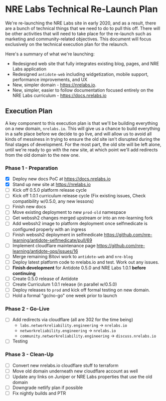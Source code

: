 # NRE Labs Technical Re-Launch Plan

We're re-launching the NRE Labs site in early 2020, and as a result, there are a bunch of technical things
that we need to do to pull this off. There will be other activities that will need to take place for the re-launch
such as marketing and community-related objectives. This document will focus exclusively on the technical execution
plan for the relaunch.

Here's a summary of what we're launching:

- Redesigned web site that fully integrates existing blog, pages, and NRE Labs application
- Redesigned `antidote-web` including widgetization, mobile support, performance improvements, and UX
- New, simpler domain - https://nrelabs.io.
- New, simpler, easier to follow documentation focused entirely on the NRE Labs curriculum - https://docs.nrelabs.io

## Execution Plan

A key component to this execution plan is that we'll be building everything on a new domain, `nrelabs.io`.
This will give us a chance to build everything in a safe place before we decide to go live, and will allow us to
avoid all kinds of messiness in trying to ensure the old site isn't disrupted during the final stages of
development. For the most part, the old site will be left alone, until we're ready to go with the new site,
at which point we'll add redirects from the old domain to the new one.

### Phase 1 - Preparation

- [x] Deploy new docs PoC at https://docs.nrelabs.io
- [x] Stand up new site at https://nrelabs.io
- [ ] Kick off 0.5.0 platform release cycle
- [ ] Kick off 1.0.1 curriculum release cycle (Fix existing issues, Check compatibility w/0.5.0, any new lessons)
- [ ] Finish new docs
- [ ] Move existing deployment to new `prod-old` namespace
- [ ] Get webssh2 changes merged upstream or into an nre-learning fork
- [ ] Add webssh2 image to platform deployment once selfmedicate is configured properly with an ingress
- [ ] Finish webssh2 deployment in selfmedicate https://github.com/nre-learning/antidote-selfmedicate/pull/69
- [ ] Implement cloudflare maintenance page https://github.com/nre-learning/antidote-ops/issues/16
- [ ] Merge remaining Bitovi work to `antidote-web` and `nre-blog`
- [ ] Deploy latest platform code to nrelabs.io and test. Work out any issues.
- [ ] **Finish development** for Antidote 0.5.0 and NRE Labs 1.0.1 **before continuing**
- [ ] Create 0.5.0 release of Antidote
- [ ] Create Curriculum 1.0.1 release (in parallel w/0.5.0)
- [ ] Deploy releases to `prod` and kick off formal testing on new domain.
- [ ] Hold a formal "go/no-go" one week prior to launch

### Phase 2 - Go-Live

- [ ] Add redirects via cloudflare (all are 302 for the time being)
  - `labs.networkreliability.engineering` -> `nrelabs.io`
  - `networkreliability.engineering` -> `nrelabs.io`
  - `community.networkreliability.engineering` -> `discuss.nrelabs.io`
- [ ] Testing

### Phase 3 - Clean-Up

- [ ] Convert new nrelabs.io cloudflare stuff to terraform
- [ ] Move old domain underneath new cloudflare account as well
- [ ] Update any links on Juniper or NRE Labs properties that use the old domain
- [ ] Downgrade netlify plan if possible
- [ ] Fix nightly builds and PTR